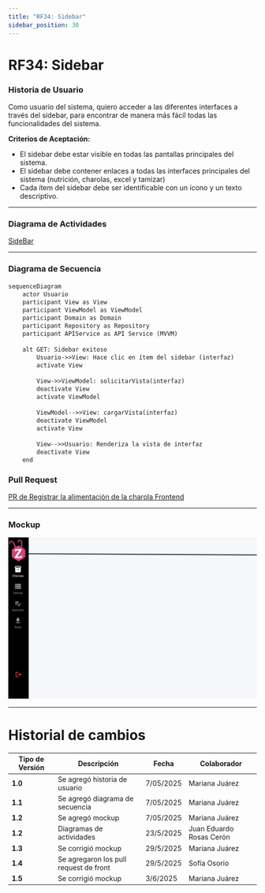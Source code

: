 ```yaml
---
title: "RF34: Sidebar"  
sidebar_position: 30
---
```


# RF34: Sidebar


### Historia de Usuario
Como usuario del sistema, quiero acceder a las diferentes interfaces a través del sidebar, para encontrar de manera más fácil todas las funcionalidades del sistema.

  **Criterios de Aceptación:**
  - El sidebar debe estar visible en todas las pantallas principales del sistema.
  - El sidebar debe contener enlaces a todas las interfaces principales del sistema (nutrición, charolas, excel y tamizar)
  - Cada ítem del sidebar debe ser identificable con un ícono y un texto descriptivo.

---

### Diagrama de Actividades

<a href="https://drive.google.com/file/d/1BmNvFYGEb3QUwJI_yTZkxFBEh8wpzNWe/view?usp=sharing" target="_blank" rel="noopener noreferrer">SideBar</a>

---

### Diagrama de Secuencia

```mermaid
sequenceDiagram
    actor Usuario 
    participant View as View
    participant ViewModel as ViewModel
    participant Domain as Domain
    participant Repository as Repository
    participant APIService as API Service (MVVM)

    alt GET: Sidebar exitoso
        Usuario->>View: Hace clic en ítem del sidebar (interfaz)
        activate View

        View->>ViewModel: solicitarVista(interfaz)
        deactivate View
        activate ViewModel

        ViewModel-->>View: cargarVista(interfaz)
        deactivate ViewModel
        activate View

        View-->>Usuario: Renderiza la vista de interfaz
        deactivate View
    end

```
### Pull Request

<a href="https://github.com/CodeAnd-Co/TECH-NEBRIOS-FLUTTER/pull/15" target="_blank" rel="noopener noreferrer"> PR de Registrar la alimentación de la charola Frontend</a>

---

### Mockup

![alt text](<img/mockup3RF34.png>)

---
# Historial de cambios
| **Tipo de Versión** | **Descripción**                      | **Fecha** | **Colaborador**   |
| ------------------- | ------------------------------------ | --------- | ----------------- |
| **1.0**             | Se agregó historia de usuario        | 7/05/2025 | Mariana Juárez    |
| **1.1**             | Se agregó diagrama de secuencia      | 7/05/2025 | Mariana Juárez    |
| **1.2**             | Se agregó mockup                     | 7/05/2025 | Mariana Juárez    |
| **1.2**             | Diagramas de actividades   | 23/5/2025  | Juan Eduardo Rosas Cerón |
| **1.3**             | Se corrigió mockup  | 29/5/2025  | Mariana Juárez |
| **1.4**             | Se agregaron los pull request de front| 29/5/2025  | Sofía Osorio |
| **1.5**             | Se corrigió mockup  | 3/6/2025  | Mariana Juárez |
